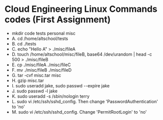 # Cloud Engineering Linux Commands codes (First Assignment)

-  mkdir code tests personal misc
- A. cd /home/altschool/tests
- B. cd ./tests
- C. echo "Hello A" > ./misc/fileA
- D. touch /home/altschool/misc/fileB, base64 /dev/urandom | head -c 500 > ./misc/fileB
- E. cp ./misc/fileA ./misc/fileC
- F. mv ./misc/fileB ./misc/fileD
- G. tar -cvf misc.tar misc
- H. gzip misc.tar
- I. sudo useradd jake, sudo passwd --expire jake
- J. sudo passwd -l jake
- K. sudo useradd -s /sbin/nologin terry
- L. sudo vi /etc/ssh/sshd_config. Then change 'PasswordAuthentication' to 'no'
- M. sudo vi /etc/ssh/sshd_config. Change 'PermitRootLogin' to 'no'